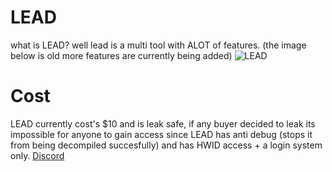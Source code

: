 # LEAD
what is LEAD? well lead is a multi tool with ALOT of features.
(the image below is old more features are currently being added)
![LEAD](https://lead-tool.win/leadperspectif.png)

# Cost
LEAD currently cost's $10 and is leak safe, if any buyer decided to leak its impossible for anyone to gain access since LEAD has anti debug (stops it from being decompiled succesfully)
and has HWID access + a login system only. 
[Discord](https://discord.gg/lead)
